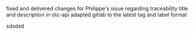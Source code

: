 fixed and delivered changes for Philippe's issue regarding traceability title and description in otc-api
adapted gitlab to the latest tag and label format

sdsdsd
